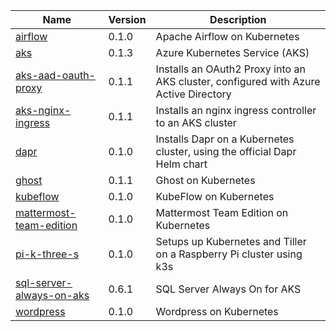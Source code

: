  | Name | Version | Description | 
 | --- | --- | --- | 
 | [airflow](airflow) | 0.1.0 | Apache Airflow on Kubernetes
[aks](aks) | 0.1.3 | Azure Kubernetes Service (AKS)
[aks-aad-oauth-proxy](aks-aad-oauth-proxy) | 0.1.1 | Installs an OAuth2 Proxy into an AKS cluster, configured with Azure Active Directory
[aks-nginx-ingress](aks-nginx-ingress) | 0.1.1 | Installs an nginx ingress controller to an AKS cluster
[dapr](dapr) | 0.1.0 | Installs Dapr on a Kubernetes cluster, using the official Dapr Helm chart
[ghost](ghost) | 0.1.1 | Ghost on Kubernetes
[kubeflow](kubeflow) | 0.1.0 | KubeFlow on Kubernetes
[mattermost-team-edition](mattermost-team-edition) | 0.1.0 | Mattermost Team Edition on Kubernetes
[pi-k-three-s](pi-k-three-s) | 0.1.0 | Setups up Kubernetes and Tiller on a Raspberry Pi cluster using k3s
[sql-server-always-on-aks](sql-server-always-on-aks) | 0.6.1 | SQL Server Always On for AKS
[wordpress](wordpress) | 0.1.0 | Wordpress on Kubernetes | 
